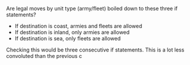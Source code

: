 
Are legal moves by unit type (army/fleet) boiled down to these three if statements?
- If destination is coast, armies and fleets are allowed
- If destination is inland, only armies are allowed
- If destination is sea, only fleets are allowed

Checking this would be three consecutive if statements. This is a lot less convoluted than the previous c
